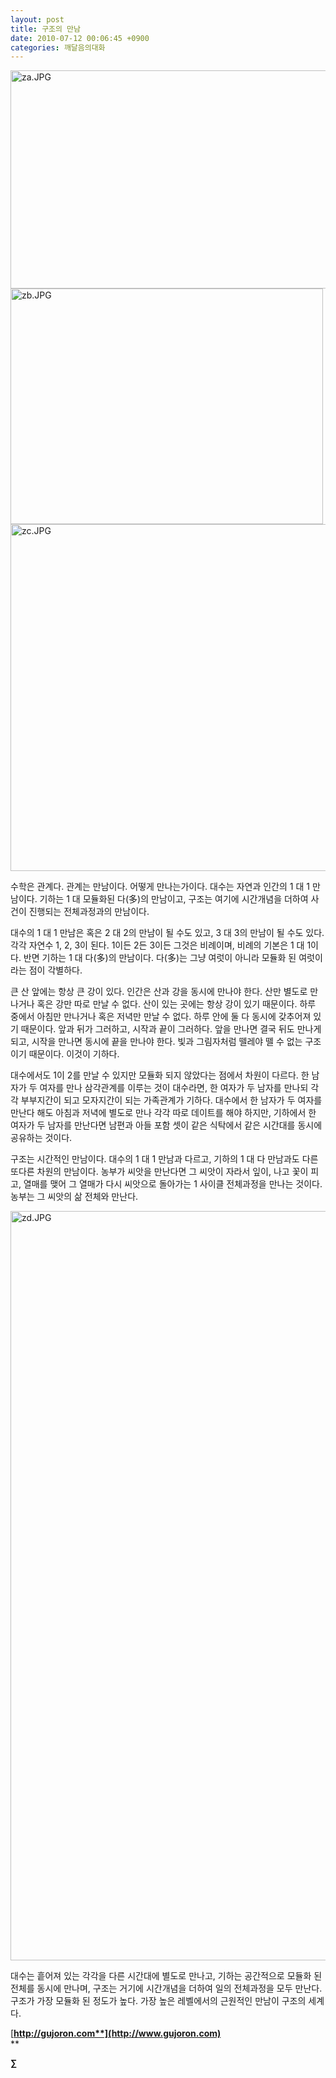 ```yaml
---
layout: post
title: 구조의 만남
date: 2010-07-12 00:06:45 +0900
categories: 깨달음의대화
---
```

<IMG alt=za.JPG src="assets/attach/images/198/870/103/za.JPG" width=700 height=349>  
  
<IMG alt=zb.JPG src="assets/attach/images/198/870/103/zb.JPG" width=500 height=377>  
  
<IMG alt=zc.JPG src="assets/attach/images/198/870/103/zc.JPG" width=515 height=555>   





  


  


수학은 관계다. 관계는 만남이다. 어떻게 만나는가이다. 대수는 자연과 인간의 1 대 1 만남이다. 기하는 1 대 모듈화된 다(多)의 만남이고, 구조는 여기에 시간개념을 더하여 사건이 진행되는 전체과정과의 만남이다. 



대수의 1 대 1 만남은 혹은 2 대 2의 만남이 될 수도 있고, 3 대 3의 만남이 될 수도 있다. 각각 자연수 1, 2, 3이 된다. 1이든 2든 3이든 그것은 비례이며, 비례의 기본은 1 대 1이다. 반면 기하는 1 대 다(多)의 만남이다. 다(多)는 그냥 여럿이 아니라 모듈화 된 여럿이라는 점이 각별하다. 



큰 산 앞에는 항상 큰 강이 있다. 인간은 산과 강을 동시에 만나야 한다. 산만 별도로 만나거나 혹은 강만 따로 만날 수 없다. 산이 있는 곳에는 항상 강이 있기 때문이다. 하루 중에서 아침만 만나거나 혹은 저녁만 만날 수 없다. 하루 안에 둘 다 동시에 갖추어져 있기 때문이다. 앞과 뒤가 그러하고, 시작과 끝이 그러하다. 앞을 만나면 결국 뒤도 만나게 되고, 시작을 만나면 동시에 끝을 만나야 한다. 빛과 그림자처럼 뗄레야 뗄 수 없는 구조이기 때문이다. 이것이 기하다.



대수에서도 1이 2를 만날 수 있지만 모듈화 되지 않았다는 점에서 차원이 다르다. 한 남자가 두 여자를 만나 삼각관계를 이루는 것이 대수라면, 한 여자가 두 남자를 만나되 각각 부부지간이 되고 모자지간이 되는 가족관계가 기하다. 대수에서 한 남자가 두 여자를 만난다 해도 아침과 저녁에 별도로 만나 각각 따로 데이트를 해야 하지만, 기하에서 한 여자가 두 남자를 만난다면 남편과 아들 포함 셋이 같은 식탁에서 같은 시간대를 동시에 공유하는 것이다. 



구조는 시간적인 만남이다. 대수의 1 대 1 만남과 다르고, 기하의 1 대 다 만남과도 다른 또다른 차원의 만남이다. 농부가 씨앗을 만난다면 그 씨앗이 자라서 잎이, 나고 꽃이 피고, 열매를 맺어 그 열매가 다시 씨앗으로 돌아가는 1 사이클 전체과정을 만나는 것이다. 농부는 그 씨앗의 삶 전체와 만난다.   
  
  


<IMG alt=zd.JPG src="assets/attach/images/198/870/103/zd.JPG" width=527 height=1199>

대수는 흩어져 있는 각각을 다른 시간대에 별도로 만나고, 기하는 공간적으로 모듈화 된 전체를 동시에 만나며, 구조는 거기에 시간개념을 더하여 일의 전체과정을 모두 만난다. 구조가 가장 모듈화 된 정도가 높다. 가장 높은 레벨에서의 근원적인 만남이 구조의 세계다. 







[**http://gujoron.com**](http://www.gujoron.com)**  
** 

**∑**
